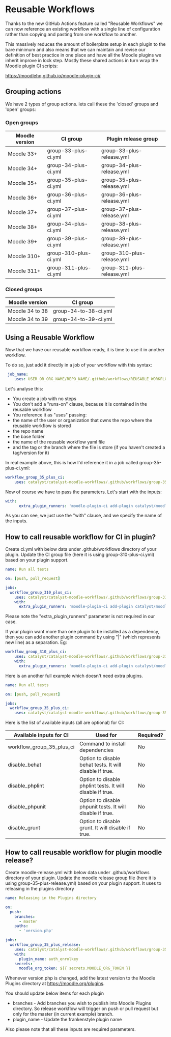 # Reusable Workflows

Thanks to the new GitHub Actions feature called "Reusable Workflows" we can now reference an existing workflow with a single line of configuration rather than copying and pasting from one workflow to another.

This massively reduces the amount of boilerplate setup in each plugin to the bare minimum and also means that we can maintain and revise our definition of best practice in one place and have all the Moodle plugins we inherit improve in lock step. Mostly these shared actions in turn wrap the Moodle plugin CI scripts:

https://moodlehq.github.io/moodle-plugin-ci/


## Grouping actions

We have 2 types of group actions. lets call these the 'closed' groups and 'open' groups:
### Open groups

| Moodle version    | CI group              |  Plugin release group       |
| ----------------- | -------------         | --------------------------- |
| Moodle 33+        | group-33-plus-ci.yml  | group-33-plus-release.yml   |
| Moodle 34+        | group-34-plus-ci.yml  | group-34-plus-release.yml   |
| Moodle 35+        | group-35-plus-ci.yml  | group-35-plus-release.yml   |
| Moodle 36+        | group-36-plus-ci.yml  | group-36-plus-release.yml   |
| Moodle 37+        | group-37-plus-ci.yml  | group-37-plus-release.yml   |
| Moodle 38+        | group-34-plus-ci.yml  | group-38-plus-release.yml   |
| Moodle 39+        | group-39-plus-ci.yml  | group-39-plus-release.yml   |
| Moodle 310+       | group-310-plus-ci.yml | group-310-plus-release.yml  |
| Moodle 311+       | group-311-plus-ci.yml | group-311-plus-release.yml  |

### Closed groups

| Moodle version     | CI group               |
| ----------------- | -------------           |
| Moodle 34 to 38   | group-34-to-38-ci.yml   |
| Moodle 34 to 39   | group-34-to-39-ci.yml   |

## Using a Reusable Workflow
Now that we have our reusable workflow ready, it is time to use it in another workflow.

To do so, just add it directly in a job of your workflow with this syntax:

```yaml
 job_name:
    uses: USER_OR_ORG_NAME/REPO_NAME/.github/workflows/REUSABLE_WORKFLOW_FILE.yml@TAG_OR_BRANCH

```

Let's analyse this:
<ul>
<li>
    You create a job with no steps
</li>
<li>
    You don't add a "runs-on" clause, because it is contained in the reusable workflow
</li>
<li>
    You reference it as "uses" passing:
</li>
<li>
    the name of the user or organization that owns the repo where the reusable workflow is stored
</li>
<li>
    the repo name
</li>
<li>
    the base folder
</li>
<li>
    the name of the reusable workflow yaml file
</li>
<li>
    and the tag or the branch where the file is store (if you haven't created a tag/version for it)
</li>
</ul>

In real example above, this is how I'd reference it in a job called group-35-plus-ci.yml:

```yaml
workflow_group_35_plus_ci:
    uses: catalyst/catalyst-moodle-workflows/.github/workflows/group-35-plus-ci.yml@main
```

Now of course we have to pass the parameters. Let's start with the inputs:

```yaml
with:
      extra_plugin_runners: 'moodle-plugin-ci add-plugin catalyst/moodle-local_aws'
```

As you can see, we just use the "with" clause, and we specify the name of the inputs.

## How to call reusable workflow for CI in plugin?

Create ci.yml with below data under .github/workflows directory of your plugin. Update the CI group file (here it is using group-310-plus-ci.yml) based on your plugin support.


```yaml
name: Run all tests

on: [push, pull_request]

jobs:
  workflow_group_310_plus_ci:
    uses: catalyst/catalyst-moodle-workflows/.github/workflows/group-310-plus-ci.yml@main
    with:
      extra_plugin_runners: 'moodle-plugin-ci add-plugin catalyst/moodle-local_aws'

```

Please note the "extra_plugin_runners" parameter is not required in our case.

If your plugin want more than one plugin to be installed as a dependency, then you can add another plugin command by using "|" (which represents new line) as a separation. Eg:

```yaml
workflow_group_310_plus_ci:
    uses: catalyst/catalyst-moodle-workflows/.github/workflows/group-310-plus-ci.yml@main
    with:
      extra_plugin_runners: 'moodle-plugin-ci add-plugin catalyst/moodle-local_aws | moodle-plugin-ci add-plugin catalyst/moodle-mod_attendance'
```
Here is an another full example which doesn't need extra plugins.

```yaml
name: Run all tests

on: [push, pull_request]

jobs:
  workflow_group_35_plus_ci:
    uses: catalyst/catalyst-moodle-workflows/.github/workflows/group-35-plus-ci.yml@main

```
Here is the list of available inputs (all are optional) for CI:

| Available inputs for CI     | Used for                                                  | Required? |
| --------------------------- | --------------------------------------------------------- | --------- |
| workflow_group_35_plus_ci   | Command to install dependencies                           | No        |
| disable_behat               | Option to disable behat tests. It will disable if true.   | No        |
| disable_phplint             | Option to disable phplint tests. It will disable if true. | No        |
| disable_phpunit             | Option to disable phpunit tests. It will disable if true. | No        |
| disable_grunt               | Option to disable grunt. It will disable if true.         | No        |


## How to call reusable workflow for plugin moodle release?

Create moodle-release.yml with below data under .github/workflows directory of your plugin. Update the moodle release group file (here it is using group-35-plus-release.yml) based on your plugin support. It uses to releasing in the plugins directory

```yaml
name: Releasing in the Plugins directory

on:
  push:
    branches:
      - master
    paths:
      - 'version.php'

jobs:
  workflow_group_35_plus_release:
    uses: catalyst/catalyst-moodle-workflows/.github/workflows/group-35-plus-release.yml@main
    with:
      plugin_name: auth_enrolkey
    secrets:
      moodle_org_token: ${{ secrets.MOODLE_ORG_TOKEN }}
```
Whenever version.php is changed, add the latest version to the Moodle Plugins directory at https://moodle.org/plugins.

You should update below items for each plugin
* branches - Add branches you wish to publish into Moodle Plugins directory. So release workflow will trigger on push or pull request but only for the master (in current example) branch.
* plugin_name - Update the frankenstyle plugin name

Also please note that all these inputs are required parameters.
